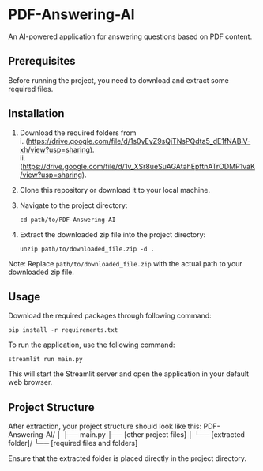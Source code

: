 # PDF-Answering-AI

An AI-powered application for answering questions based on PDF content.

## Prerequisites

Before running the project, you need to download and extract some required files.

## Installation

1. Download the required folders from <br>
   i. (https://drive.google.com/file/d/1s0yEyZ9sQjTNsPQdta5_dE1fNABiV-xh/view?usp=sharing). <br>
   ii. (https://drive.google.com/file/d/1v_XSr8ueSuAGAtahEpftnATrODMP1vaK/view?usp=sharing).

3. Clone this repository or download it to your local machine.

4. Navigate to the project directory:
   ```
   cd path/to/PDF-Answering-AI
   ```


5. Extract the downloaded zip file into the project directory:
   ```
   unzip path/to/downloaded_file.zip -d .
   ```
Note: Replace `path/to/downloaded_file.zip` with the actual path to your downloaded zip file.

## Usage
Download the required packages through following command:
```
pip install -r requirements.txt
```

To run the application, use the following command: 
```
streamlit run main.py
```


This will start the Streamlit server and open the application in your default web browser.

## Project Structure

After extraction, your project structure should look like this:
PDF-Answering-AI/
│
├── main.py
├── [other project files]
│
└── [extracted folder]/
└── [required files and folders]

Ensure that the extracted folder is placed directly in the project directory.

  
